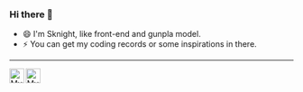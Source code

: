 ### Hi there 👋
- 😄 I'm Sknight, like front-end and gunpla model.  
- ⚡ You can get my coding records or some inspirations in there.  
---
[<img align="left" width="26" height="26" src="https://cdn.sstatic.net/Sites/stackoverflow/Img/apple-touch-icon@2.png?v=73d79a89bded" alt="My Stackoverflow">](https://stackoverflow.com/users/2905194/sknight)

[<img align="left" width="26" height="26" src="https://static.zhihu.com/heifetz/assets/apple-touch-icon-152.a53ae37b.png" alt="My Zhihu">](https://www.zhihu.com/people/devil-sknight)


<!--
**sknightq/sknightq** is a ✨ _special_ ✨ repository because its `README.md` (this file) appears on your GitHub profile.

Here are some ideas to get you started:

- 🔭 I’m currently working on ...
- 🌱 I’m currently learning ...
- 👯 I’m looking to collaborate on ...
- 🤔 I’m looking for help with ...
- 💬 Ask me about ...
- 📫 How to reach me: ...
- 😄 Pronouns: ...
- ⚡ Fun fact: ...
-->
